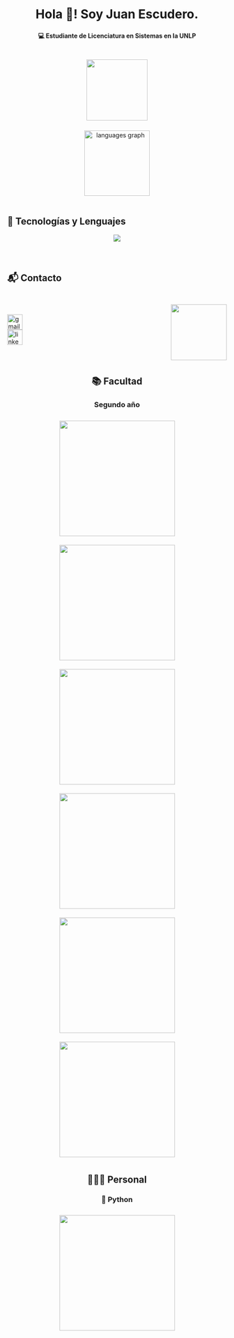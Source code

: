 <h1 align="center">Hola 👋! Soy Juan Escudero.</h1>

###

<h4 align="center">💻 Estudiante de Licenciatura en Sistemas en la UNLP</h4>

###

<br clear="both">

<div align="center">
  <img height="140" src="https://media.tenor.com/YKKFzZ333a8AAAAj/mini-impact-miniimpact.gif"  />
</div>

###

<div align="center">
  <img src="https://github-readme-stats.vercel.app/api/top-langs?username=JuanEsc17&locale=en&hide_title=false&layout=compact&card_width=320&langs_count=5&theme=dracula&hide_border=false&order=2" height="150" alt="languages graph"  />
</div>

<br clear="both">

## 🚀 Tecnologías y Lenguajes  
<p align="center">
  <img src="https://skillicons.dev/icons?i=html,css,js,react,python,nodejs,express,java,git,github,mongodb" />
</p>

###

<br clear="both">

<h2 align="left">📬 Contacto</h2>

###

<br clear="both">

<img align="right" height="128" src="https://media.tenor.com/lGUwTeltLgQAAAAj/pokemon-gengareguitar.gif"  />

###

<div align="left">
  <img src="https://img.shields.io/static/v1?message=juanescudero328@gmail.com&logo=gmail&label=Gmail&color=D14836&logoColor=white&labelColor=&style=for-the-badge" height="35" alt="gmail logo"  />
</div>
<div>
  <a href="https://www.linkedin.com/in/juan-escudero-ab6428255/" target="_blank">
    <img src="https://img.shields.io/static/v1?message=linkedin.com/in/juan-escudero-ab6428255/&logo=linkedin&label=linkedin&color=0077B5&logoColor=white&labelColor=&style=for-the-badge" height="35" alt="linkedin logo"  />
  </a>
</div>

###

<br clear="both">

<h2 align="center">📚 Facultad</h2>

<div align="center">
  <h3 align="center"><b>Segundo año</b></h3>
  <a href="https://github.com/JuanEsc17/AYED">
        <img width="265" src="https://denvercoder1-github-readme-stats.vercel.app/api/pin/?username=JuanEsc17&repo=AYED&theme=midnight-purple&bg_color=1F222E&icon_color=F8D866&show_icons=false&border_color=6a0dad" style="margin: 10px;">
    </a>
  <a href="https://github.com/JuanEsc17/FOD">
        <img width="265" src="https://denvercoder1-github-readme-stats.vercel.app/api/pin/?username=JuanEsc17&repo=FOD&theme=midnight-purple&bg_color=1F222E&icon_color=F8D866&show_icons=false&border_color=6a0dad" style="margin: 10px;">
    </a>
  <a href="https://github.com/JuanEsc17/Seminario">
        <img width="265" src="https://denvercoder1-github-readme-stats.vercel.app/api/pin/?username=JuanEsc17&repo=Seminario&theme=midnight-purple&bg_color=1F222E&icon_color=F8D866&show_icons=false&border_color=6a0dad" style="margin: 10px;">
    </a>
  <a href="https://github.com/JuanEsc17/OO1">
        <img width="265" src="https://denvercoder1-github-readme-stats.vercel.app/api/pin/?username=JuanEsc17&repo=OO1&theme=midnight-purple&bg_color=1F222E&icon_color=F8D866&show_icons=false&border_color=6a0dad" style="margin: 10px;">
    </a>
  <a href="https://github.com/JuanEsc17/DataHogar.AR">
        <img width="265" src="https://denvercoder1-github-readme-stats.vercel.app/api/pin/?username=JuanEsc17&repo=DataHogar.AR&theme=midnight-purple&bg_color=1F222E&icon_color=F8D866&show_icons=false&border_color=6a0dad" style="margin: 10px;">
    </a>
  <a href="https://github.com/JuanEsc17/DBD">
        <img width="265" src="https://denvercoder1-github-readme-stats.vercel.app/api/pin/?username=JuanEsc17&repo=DBD&theme=midnight-purple&bg_color=1F222E&icon_color=F8D866&show_icons=false&border_color=6a0dad" style="margin: 10px;">
    </a>
  <h2 align="center">👨🏻‍💻 Personal</h2>
  <h3 align="center"><b>🐍 Python</b></h3>
  <a href="https://github.com/JuanEsc17/yt-2-spotify">
        <img width="265" src="https://denvercoder1-github-readme-stats.vercel.app/api/pin/?username=JuanEsc17&repo=yt-2-spotify&theme=midnight-purple&bg_color=1F222E&icon_color=F8D866&show_icons=false&border_color=6a0dad" style="margin: 10px;">
    </a>
</div>

###
